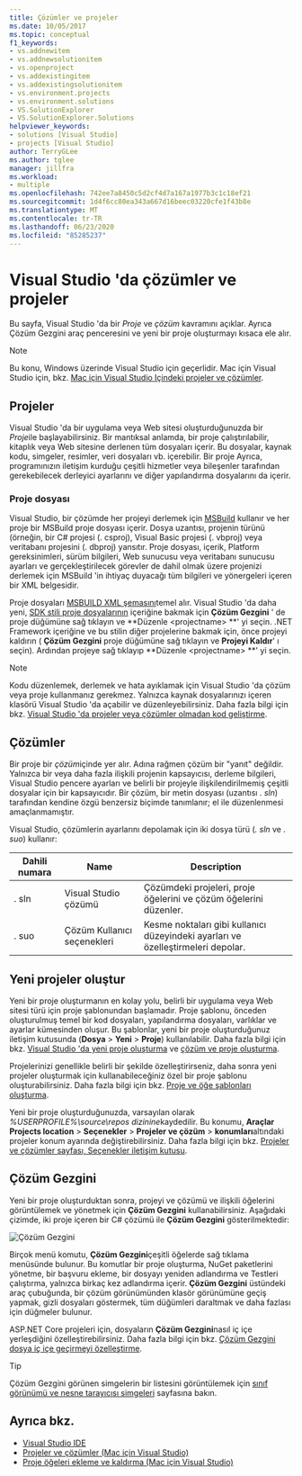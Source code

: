 ```yaml
---
title: Çözümler ve projeler
ms.date: 10/05/2017
ms.topic: conceptual
f1_keywords:
- vs.addnewitem
- vs.addnewsolutionitem
- vs.openproject
- vs.addexistingitem
- vs.addexistingsolutionitem
- vs.environment.projects
- vs.environment.solutions
- VS.SolutionExplorer
- VS.SolutionExplorer.Solutions
helpviewer_keywords:
- solutions [Visual Studio]
- projects [Visual Studio]
author: TerryGLee
ms.author: tglee
manager: jillfra
ms.workload:
- multiple
ms.openlocfilehash: 742ee7a8450c5d2cf4d7a167a1977b3c1c18ef21
ms.sourcegitcommit: 1d4f6cc80ea343a667d16beec03220cfe1f43b8e
ms.translationtype: MT
ms.contentlocale: tr-TR
ms.lasthandoff: 06/23/2020
ms.locfileid: "85285237"
---
```

# <a name="solutions-and-projects-in-visual-studio"></a>Visual Studio 'da çözümler ve projeler

Bu sayfa, Visual Studio 'da bir *Proje* ve *çözüm* kavramını açıklar. Ayrıca Çözüm Gezgini araç penceresini ve yeni bir proje oluşturmayı kısaca ele alır.

> [!NOTE]
> Bu konu, Windows üzerinde Visual Studio için geçerlidir. Mac için Visual Studio için, bkz. [Mac için Visual Studio Içindeki projeler ve çözümler](/visualstudio/mac/projects-and-solutions).

## <a name="projects"></a>Projeler

Visual Studio 'da bir uygulama veya Web sitesi oluşturduğunuzda bir *Proje*ile başlayabilirsiniz. Bir mantıksal anlamda, bir proje çalıştırılabilir, kitaplık veya Web sitesine derlenen tüm dosyaları içerir. Bu dosyalar, kaynak kodu, simgeler, resimler, veri dosyaları vb. içerebilir. Bir proje Ayrıca, programınızın iletişim kurduğu çeşitli hizmetler veya bileşenler tarafından gerekebilecek derleyici ayarlarını ve diğer yapılandırma dosyalarını da içerir.

### <a name="project-file"></a>Proje dosyası

Visual Studio, bir çözümde her projeyi derlemek için [MSBuild](../msbuild/msbuild.md) kullanır ve her proje bir MSBuild proje dosyası içerir. Dosya uzantısı, projenin türünü (örneğin, bir C# projesi (. csproj), Visual Basic projesi (. vbproj) veya veritabanı projesini (. dbproj) yansıtır. Proje dosyası, içerik, Platform gereksinimleri, sürüm bilgileri, Web sunucusu veya veritabanı sunucusu ayarları ve gerçekleştirilecek görevler de dahil olmak üzere projenizi derlemek için MSBuild 'in ihtiyaç duyacağı tüm bilgileri ve yönergeleri içeren bir XML belgesidir.

Proje dosyaları [MSBUILD XML şemasını](../msbuild/msbuild-project-file-schema-reference.md)temel alır. Visual Studio 'da daha yeni, [SDK stili proje dosyalarının](../msbuild/how-to-use-project-sdk.md) içeriğine bakmak için **Çözüm Gezgini** ' de proje düğümüne sağ tıklayın ve **Düzenle \<projectname\> **' yi seçin. .NET Framework içeriğine ve bu stilin diğer projelerine bakmak için, önce projeyi kaldırın ( **Çözüm Gezgini** proje düğümüne sağ tıklayın ve **Projeyi Kaldır**' ı seçin). Ardından projeye sağ tıklayıp **Düzenle \<projectname\> **' yi seçin.

> [!NOTE]
> Kodu düzenlemek, derlemek ve hata ayıklamak için Visual Studio 'da çözüm veya proje kullanmanız gerekmez. Yalnızca kaynak dosyalarınızı içeren klasörü Visual Studio 'da açabilir ve düzenleyebilirsiniz. Daha fazla bilgi için bkz. [Visual Studio 'da projeler veya çözümler olmadan kod geliştirme](../ide/develop-code-in-visual-studio-without-projects-or-solutions.md).

## <a name="solutions"></a>Çözümler

Bir proje bir *çözüm*içinde yer alır. Adına rağmen çözüm bir "yanıt" değildir. Yalnızca bir veya daha fazla ilişkili projenin kapsayıcısı, derleme bilgileri, Visual Studio pencere ayarları ve belirli bir projeyle ilişkilendirilmemiş çeşitli dosyalar için bir kapsayıcıdır. Bir çözüm, bir metin dosyası (uzantısı *. sln*) tarafından kendine özgü benzersiz biçimde tanımlanır; el ile düzenlenmesi amaçlanmamıştır.

Visual Studio, çözümlerin ayarlarını depolamak için iki dosya türü (*. sln* ve *. suo*) kullanır:

|Dahili numara|Name|Description|
|---------------|----------|-----------------|
|. sln|Visual Studio çözümü|Çözümdeki projeleri, proje öğelerini ve çözüm öğelerini düzenler.|
|. suo|Çözüm Kullanıcı seçenekleri|Kesme noktaları gibi kullanıcı düzeyindeki ayarları ve özelleştirmeleri depolar.|

## <a name="create-new-projects"></a>Yeni projeler oluştur

Yeni bir proje oluşturmanın en kolay yolu, belirli bir uygulama veya Web sitesi türü için proje şablonundan başlamadır. Proje şablonu, önceden oluşturulmuş temel bir kod dosyaları, yapılandırma dosyaları, varlıklar ve ayarlar kümesinden oluşur. Bu şablonlar, yeni bir proje oluşturduğunuz iletişim kutusunda (**Dosya**  >  **Yeni**  >  **Proje**) kullanılabilir. Daha fazla bilgi için bkz. [Visual Studio 'da yeni proje oluşturma](create-new-project.md) ve [çözüm ve proje oluşturma](../ide/creating-solutions-and-projects.md).

Projelerinizi genellikle belirli bir şekilde özelleştirirseniz, daha sonra yeni projeler oluşturmak için kullanabileceğiniz özel bir proje şablonu oluşturabilirsiniz. Daha fazla bilgi için bkz. [Proje ve öğe şablonları oluşturma](../ide/creating-project-and-item-templates.md).

Yeni bir proje oluşturduğunuzda, varsayılan olarak *%USERPROFILE%\source\repos dizinine*kaydedilir. Bu konumu, **Araçlar** **Projects location**  >  **Seçenekler**  >  **Projeler ve çözüm**  >  **konumları**altındaki projeler konum ayarında değiştirebilirsiniz. Daha fazla bilgi için bkz. [Projeler ve çözümler sayfası, Seçenekler iletişim kutusu](../ide/reference/projects-and-solutions-options-dialog-box.md).

## <a name="solution-explorer"></a>Çözüm Gezgini

Yeni bir proje oluşturduktan sonra, projeyi ve çözümü ve ilişkili öğelerini görüntülemek ve yönetmek için **Çözüm Gezgini** kullanabilirsiniz. Aşağıdaki çizimde, iki proje içeren bir C# çözümü ile **Çözüm Gezgini** gösterilmektedir:

![Çözüm Gezgini](../ide/media/vs2015_solution_explorer.png)

Birçok menü komutu, **Çözüm Gezgini**çeşitli öğelerde sağ tıklama menüsünde bulunur. Bu komutlar bir proje oluşturma, NuGet paketlerini yönetme, bir başvuru ekleme, bir dosyayı yeniden adlandırma ve Testleri çalıştırma, yalnızca birkaç kez adlandırma içerir. **Çözüm Gezgini** üstündeki araç çubuğunda, bir çözüm görünümünden klasör görünümüne geçiş yapmak, gizli dosyaları göstermek, tüm düğümleri daraltmak ve daha fazlası için düğmeler bulunur.

ASP.NET Core projeleri için, dosyaların **Çözüm Gezgini**nasıl iç içe yerleşdiğini özelleştirebilirsiniz. Daha fazla bilgi için bkz. [Çözüm Gezgini dosya iç içe geçirmeyi özelleştirme](file-nesting-solution-explorer.md).

> [!TIP]
> Çözüm Gezgini görünen simgelerin bir listesini görüntülemek için [sınıf görünümü ve nesne tarayıcısı simgeleri](class-view-and-object-browser-icons.md) sayfasına bakın.

## <a name="see-also"></a>Ayrıca bkz.

- [Visual Studio IDE](../get-started/visual-studio-ide.md)
- [Projeler ve çözümler (Mac için Visual Studio)](/visualstudio/mac/projects-and-solutions)
- [Proje öğeleri ekleme ve kaldırma (Mac için Visual Studio)](/visualstudio/mac/add-and-remove-project-items)
